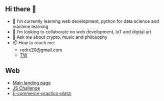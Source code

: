 ## Hi there 👋

- 🌱 I’m currently learning web development, python for data science and machine learning
- 👯 I’m looking to collaborate on web development, IoT and digital art
- 💬 Ask me about crypto, music and philosophy 
- 📫 How to reach me: 
    - rodrx20@gmail.com
    - [TW](https://twitter.com/rdrx_)

## Web

* [Main landing page](https://rdr-x.github.io/static/ES/index.html)
* [JS Challenge](https://rdr-x.github.io/JS-practico-platzi/index.html)
* [E-commerce-practico-platzi](https://rdr-x.github.io/E-commerce-practico-platzi/public/templates/index.html)

